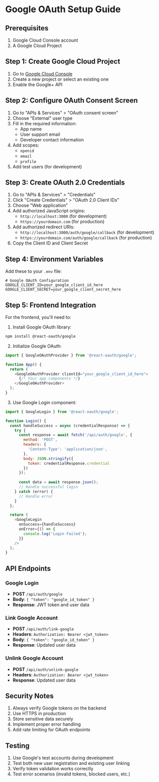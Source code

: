 # Google OAuth Setup Guide

## Prerequisites
1. Google Cloud Console account
2. A Google Cloud Project

## Step 1: Create Google Cloud Project
1. Go to [Google Cloud Console](https://console.cloud.google.com/)
2. Create a new project or select an existing one
3. Enable the Google+ API

## Step 2: Configure OAuth Consent Screen
1. Go to "APIs & Services" > "OAuth consent screen"
2. Choose "External" user type
3. Fill in the required information:
   - App name
   - User support email
   - Developer contact information
4. Add scopes:
   - `openid`
   - `email`
   - `profile`
5. Add test users (for development)

## Step 3: Create OAuth 2.0 Credentials
1. Go to "APIs & Services" > "Credentials"
2. Click "Create Credentials" > "OAuth 2.0 Client IDs"
3. Choose "Web application"
4. Add authorized JavaScript origins:
   - `http://localhost:3000` (for development)
   - `https://yourdomain.com` (for production)
5. Add authorized redirect URIs:
   - `http://localhost:3000/auth/google/callback` (for development)
   - `https://yourdomain.com/auth/google/callback` (for production)
6. Copy the Client ID and Client Secret

## Step 4: Environment Variables
Add these to your `.env` file:

```env
# Google OAuth Configuration
GOOGLE_CLIENT_ID=your_google_client_id_here
GOOGLE_CLIENT_SECRET=your_google_client_secret_here
```

## Step 5: Frontend Integration
For the frontend, you'll need to:

1. Install Google OAuth library:
```bash
npm install @react-oauth/google
```

2. Initialize Google OAuth:
```javascript
import { GoogleOAuthProvider } from '@react-oauth/google';

function App() {
  return (
    <GoogleOAuthProvider clientId="your_google_client_id_here">
      {/* Your app components */}
    </GoogleOAuthProvider>
  );
}
```

3. Use Google Login component:
```javascript
import { GoogleLogin } from '@react-oauth/google';

function Login() {
  const handleSuccess = async (credentialResponse) => {
    try {
      const response = await fetch('/api/auth/google', {
        method: 'POST',
        headers: {
          'Content-Type': 'application/json',
        },
        body: JSON.stringify({
          token: credentialResponse.credential
        })
      });
      
      const data = await response.json();
      // Handle successful login
    } catch (error) {
      // Handle error
    }
  };

  return (
    <GoogleLogin
      onSuccess={handleSuccess}
      onError={() => {
        console.log('Login Failed');
      }}
    />
  );
}
```

## API Endpoints

### Google Login
- **POST** `/api/auth/google`
- **Body**: `{ "token": "google_id_token" }`
- **Response**: JWT token and user data

### Link Google Account
- **POST** `/api/auth/link-google`
- **Headers**: `Authorization: Bearer <jwt_token>`
- **Body**: `{ "token": "google_id_token" }`
- **Response**: Updated user data

### Unlink Google Account
- **POST** `/api/auth/unlink-google`
- **Headers**: `Authorization: Bearer <jwt_token>`
- **Response**: Updated user data

## Security Notes
1. Always verify Google tokens on the backend
2. Use HTTPS in production
3. Store sensitive data securely
4. Implement proper error handling
5. Add rate limiting for OAuth endpoints

## Testing
1. Use Google's test accounts during development
2. Test both new user registration and existing user linking
3. Verify token validation works correctly
4. Test error scenarios (invalid tokens, blocked users, etc.) 
